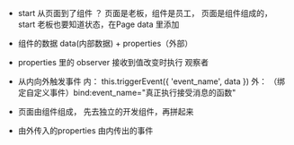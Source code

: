 - start 从页面到了组件 ？
  页面是老板，组件是员工， 页面是组件组成的，
  start 老板也要知道状态，在Page data 里添加
  <countdown  start="{{start}}" />

- 组件的数据
  data(内部数据) + properties（外部）
- properties 里的 observer 接收到值改变时执行 观察者
- 从内向外触发事件
  内： this.triggerEvent({
    'event_name',
    data
  })
  外： （绑定自定义事件）bind:event_name="真正执行接受消息的函数"

- 页面由组件组成， 先去独立的开发组件，再拼起来
- 由外传入的properties 由内传出的事件